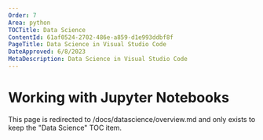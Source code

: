 ```yaml
---
Order: 7
Area: python
TOCTitle: Data Science
ContentId: 61af0524-2702-486e-a859-d1e993ddbf8f
PageTitle: Data Science in Visual Studio Code
DateApproved: 6/8/2023
MetaDescription: Data Science in Visual Studio Code
---
```


# Working with Jupyter Notebooks

This page is redirected to /docs/datascience/overview.md and only exists to keep the "Data Science" TOC item.
